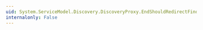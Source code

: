 ```yaml
---
uid: System.ServiceModel.Discovery.DiscoveryProxy.EndShouldRedirectFind(System.IAsyncResult,System.Collections.ObjectModel.Collection{System.ServiceModel.Discovery.EndpointDiscoveryMetadata}@)
internalonly: False
---
```


